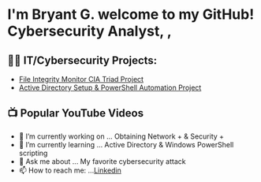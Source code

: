 <h1>I'm Bryant G. welcome to my GitHub!<br/>Cybersecurity Analyst</a>, <a IT/Cybersecurity Professional</a>, <a Beginner YouTuber</a></h1>

<h2>👨‍💻 IT/Cybersecurity Projects:</h2>

  - [File Integrity Monitor CIA Triad Project](https://github.com/joshmadakor1/Sentinel-Lab)
  - [Active Directory Setup & PowerShell Automation Project](https://github.com/joshmadakor1/Jwipe.PowerShell)
 

<h2>📺 Popular YouTube Videos</h2>




- 🔭 I’m currently working on ... Obtaining Network + & Security +
- 🌱 I’m currently learning ... Active Directory & Windows PowerShell scripting
- 💬 Ask me about ... My favorite cybersecurity attack 
- 📫 How to reach me: ...<a href="https://www.linkedin.com/in/itsbryant/">Linkedin

